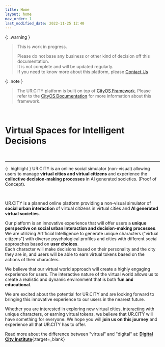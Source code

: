 ```yaml
---
title: Home
layout: home
nav_order: 1
last_modified_date: 2022-11-25 12:40
---
```


{: .warning }
>This is work in progress.
>
>Please do not base any business or other kind of decision off this documentation.   
>It is not complete and will be updated regularly.  
>If you need to know more about this platform, please [Contact Us]

{: .note }
>The UR.CITY platform is built on top of [CityOS Framework].
> Please refer to the [CityOS Documentation] for more information about this framework.

&nbsp;

# Virtual Spaces for Intelligent Decisions

&nbsp;


----------------

{: .highlight }
UR.CITY is an online social simulator (non-visual) allowing users to manage **virtual cities and virtual citizens** and experience the **collective decision-making processes** in AI generated societies. (Proof of Concept).

&nbsp;

UR.CITY is a planned online platform providing a non-visual simulator of **social urban interaction** of virtual citizens in virtual cities and **AI generated virtual societies**. 

Our platform is an innovative experience that will offer users a **unique perspective on social urban interaction and decision-making processes**. We are utilizing Artificial Intelligence to generate unique characters ("virtual citizens") with diverse psychological profiles and cities with different social approaches based on **user choices**.    
Each character will make decisions based on their personality and the city they are in, and users will be able to earn virtual tokens based on the actions of their characters.

We believe that our virtual world approach will create a highly engaging experience for users. The interactive nature of the virtual world allows us to create a realistic and dynamic environment that is both **fun and educational**. 

We are excited about the potential for UR.CITY and are looking forward to bringing this innovative experience to our users in the nearest future. 

Whether you are interested in exploring new virtual cities, interacting with unique characters, or earning virtual tokens, we believe that UR.CITY will have something for everyone. We hope you will **join us on this journey** and experience all that UR.CITY has to offer.

Read more about the difference between "virtual" and "digital" at: [**Digital City Institute**](https://digital.city.institute/physical-digital-virtual/){:target=_blank}

[CityOS Framework]: https://cityos.dev "The Operating System for Digital/Virtual Cities"
[CityOS Documentation]: https://cityos.dev "CityOS Documentation"
[Contact Us]: /contact/ "Contact Us"